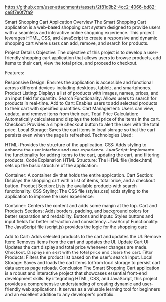 

https://github.com/user-attachments/assets/2f81d9b2-4cc2-4066-bd82-ce8f7e0f7fa9

Smart Shopping Cart Application
Overview
The Smart Shopping Cart application is a web-based shopping cart system designed to provide users with a seamless and interactive online shopping experience. 
This project leverages HTML, CSS, and JavaScript to create a responsive and dynamic shopping cart where users can add, remove, and search for products.

Project Details
Objective:
The objective of this project is to develop a user-friendly shopping cart application that allows users to browse products, add items to their cart, view the total price, and proceed to checkout.

Features:

Responsive Design: Ensures the application is accessible and functional across different devices, including desktops, tablets, and smartphones.
Product Listing: Displays a list of products with images, names, prices, and an input field for quantity.
Search Functionality: Allows users to search for products in real-time.
Add to Cart: Enables users to add selected products to their cart with specified quantities.
Cart Management: Users can view, update, and remove items from their cart.
Total Price Calculation: Automatically calculates and displays the total price of the items in the cart.
Checkout: Provides a simple checkout button to alert the user with the total price.
Local Storage: Saves the cart items in local storage so that the cart persists even when the page is refreshed.
Technologies Used:

HTML: Provides the structure of the application.
CSS: Adds styling to enhance the user interface and user experience.
JavaScript: Implements the functionality for adding items to the cart, updating the cart, and filtering products.
Code Explanation
HTML Structure:
The HTML file (index.html) sets up the basic structure of the application:

Container: A container div that holds the entire application.
Cart Section: Displays the shopping cart with a list of items, total price, and a checkout button.
Product Section: Lists the available products with search functionality.
CSS Styling:
The CSS file (styles.css) adds styling to the application to improve the user experience:

Container: Centers the content and adds some margin at the top.
Cart and Products Sections: Adds borders, padding, and background colors for better separation and readability.
Buttons and Inputs: Styles buttons and input fields for better interaction and consistency.
JavaScript Functionality:
The JavaScript file (script.js) provides the logic for the shopping cart:

Add to Cart: Adds selected products to the cart and updates the UI.
Remove Item: Removes items from the cart and updates the UI.
Update Cart UI: Updates the cart display and total price whenever changes are made.
Checkout: Displays an alert with the total price and clears the cart.
Filter Products: Filters the product list based on the user's search input.
Local Storage: Saves and loads the cart items to/from local storage to persist cart data across page reloads.
Conclusion
The Smart Shopping Cart application is a robust and interactive project that showcases essential front-end development skills. By integrating HTML, CSS, and JavaScript, this project provides a 
comprehensive understanding of creating dynamic and user-friendly web applications. It serves as a valuable learning tool for beginners and an excellent addition to any developer's portfolio.
